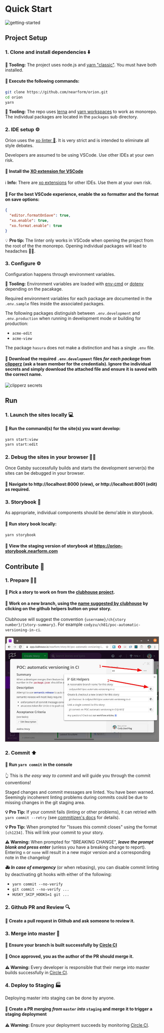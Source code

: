 # Quick Start

![getting-started](../images/getting-started.svg)

## Project Setup

### 1. Clone and install dependencies ⬇️

**🔧 Tooling:** The project uses node.js and [yarn "classic"](https://classic.yarnpkg.com). You must have both installed.

#### 🚀 Execute the following commands:
```bash
git clone https://github.com/nearform/orion.git
cd orion
yarn
```

**🔧 Tooling:** The repo uses [lerna](https://lerna.js.org/) and [yarn workspaces](https://classic.yarnpkg.com/en/docs/workspaces/) to work as monorepo. The individual packages are located in the `packages` sub directory.

### 2. IDE setup ⚙️

Orion uses the [xo linter 🐛](https://github.com/xojs/xo). It is very strict and is intended to eliminate all style debates.

Developers are assumed to be using VSCode. Use other IDEs at your own risk.

#### 🚀 Install the [XO extension for VSCode](https://marketplace.visualstudio.com/items?itemName=samverschueren.linter-xo)

ℹ️ **Info:** There are [xo extensions](https://github.com/xojs/xo#editor-plugins) for other IDEs. Use them at your own risk.

#### 🚀 For the best VSCode experience, enable the xo formatter and the format on save options:

```json
{
  "editor.formatOnSave": true,
  "xo.enable": true,
  "xo.format.enable": true
}
```

💡 **Pro tip:** The linter only works in VSCode when opening the project from the root of the the monorepo. Opening individual packages will lead to headaches 🤕💊.


### 3. Configure ⚙️

Configuration happens through environment variables.

**🔧 Tooling:** Environment variables are loaded with [env-cmd](https://www.npmjs.com/package/env-cmd) or [dotenv](https://www.npmjs.com/package/dotenv) depending on the pacakage.

Required environment variables for each package are documented in the `.env.sample` files inside the associated packages.

The following packages distinguish between `.env.development` and `.env.production` when running in development mode or building for production:
* `acme-edit`
* `acme-view`

The package `hasura` does not make a distinction and has a single `.env` file.

#### 🚀 Download the required `.env.development` files *for each package* from [clipperz](https://clipperz.is/app/) (ask a team member for the credentials). Ignore the individual secrets and simply download the attached file and ensure it is saved with the correct name.

![clipperz secrets](../images/clipperz.png)

## Run

### 1. Launch the sites locally 💻

#### 🚀 Run the command(s) for the site(s) you want develop:

```bash
yarn start:view
yarn start:edit
```

### 2. Debug the sites in your browser 🚫🐛

Once Gatsby successfully builds and starts the development server(s) the sites can be debugged in your browser.

#### 🚀 Navigate to http://localhost:8000 (view), or http://localhost:8001 (edit) as required.

### 3. Storybook 📖

As appropriate, individual components should be demo'able in storybook.

#### 🚀 Run story book locally:

```bash
yarn storybook
```

#### 🚀 View the staging version of storybook at https://orion-storybook.nearform.com

## Contribute 📝

### 1. Prepare 👨‍🏭

#### 🚀 Pick a story to work on from the [clubhouse project](https://app.clubhouse.io/nearform/stories).

#### 🚀 Work on a new branch, using the [name suggested by clubhouse](https://help.clubhouse.io/hc/en-us/articles/207540323-Using-the-Clubhouse-GitHub-Integration-with-Branches-and-Pull-Requests) by clicking on the github helpers button on your story.

Clubhouse will suggest the convention `{username}/ch{story number}/{story-summary}`. For example `codyzu/ch81/poc-automatic-versioning-in-ci`.

![clubhouse branch name](../images/clubhouse-branch-name.jpg)

### 2. Commit ⬆️

#### 🚀 Run `yarn commit` in the console

👆 This is _the easy way to commit_ and will guide you through the commit conventions!

Staged changes and commit messages are linted. You have been warned. Seemingly incoherent linting problems during commits could be due to missing changes in the git staging area.

**💡 Pro Tip:**  If your commit fails (linting or other problems), it can retried with `yarn commit --retry` (see [commitizen's docs](https://github.com/commitizen/cz-cli#retrying-failed-commits) for details).

**💡 Pro Tip:** When prompted for "Issues this commit closes" using the format `[ch1234]`. This will link your commit to your story.

**⚠️ Warning:** When prompted for "BREAKING CHANGE", **_leave the prompt blank and press enter_** (unless you have a breaking change to report). Entering `n` or `none` will result in a new major version and a corresponding note in the changelog!

**🚑 _In case of emergency_** (or when rebasing), you can disable commit linting by deactivating git hooks with either of the following:

- `yarn commit --no-verify`
- `git commit --no-verify ...`
- `HUSKY_SKIP_HOOKS=1 git ...`

### 2. Github PR and Review 🔍

#### 🚀 Create a pull request in Github and ask someone to review it.

### 3. Merge into master 🔀

#### 🚀 Ensure your branch is built successfully by [Circle CI](https://circleci.com/gh/nearform/workflows/orion)

#### 🚀 Once approved, you as the author of the PR should merge it.

**⚠️ Warning:** Every developer is responsible that their merge into master builds successfully in [Circle CI](https://circleci.com/gh/nearform/workflows/orion).

### 4. Deploy to Staging 🏭

Deploying master into staging can be done by anyone.

#### 🚀 Create a PR merging _from_ `master` _into_ `staging` and merge it to trigger a staging deployment

**⚠️ Warning:** Ensure your deployment succeeds by monitoring [Circle CI](https://circleci.com/gh/nearform/workflows/orion).
